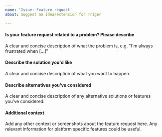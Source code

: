 ```yaml
---
name: 'Issue: Feature request'
about: Suggest an idea/extension for Triger

---
```


#### Is your feature request related to a problem? Please describe
A clear and concise description of what the problem is, e.g. "I'm always frustrated when [...]"

#### Describe the solution you'd like
A clear and concise description of what you want to happen.

#### Describe alternatives you've considered
A clear and concise description of any alternative solutions or features you've considered.

#### Additional context
Add any other context or screenshots about the feature request here. Any relevant information for platform specific features could be useful.

